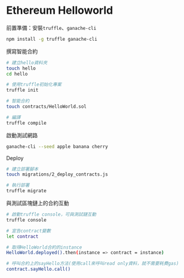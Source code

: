 # Ethereum Helloworld

前置準備：安裝`truffle`、`ganache-cli`
```sh
npm install -g truffle ganache-cli
```

撰寫智能合約
```sh
# 建立hello資料夾
touch hello
cd hello

# 使用truffle初始化專案
truffle init

# 智能合約
touch contracts/HelloWorld.sol

# 編譯
truffle compile
```

啟動測試網路
```sh
ganache-cli --seed apple banana cherry
```

Deploy
```sh
# 建立部署腳本
touch migrations/2_deploy_contracts.js

# 執行部署
truffle migrate
```

與測試區塊鏈上的合約互動
```sh
# 啟動truffle console，可與測試鏈互動
truffle console

# 宣告contract變數
let contract

# 取得HelloWorld合約的instance
HelloWorld.deployed().then(instance => contract = instance)

# 呼叫合約上的sayHello方法(使用call來呼叫read only資料，就不需要耗費gas)
contract.sayHello.call()
```